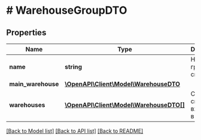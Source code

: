 # # WarehouseGroupDTO

## Properties

Name | Type | Description | Notes
------------ | ------------- | ------------- | -------------
**name** | **string** | Название группы складов. |
**main_warehouse** | [**\OpenAPI\Client\Model\WarehouseDTO**](WarehouseDTO.md) |  |
**warehouses** | [**\OpenAPI\Client\Model\WarehouseDTO[]**](WarehouseDTO.md) | Список складов, входящих в группу. |

[[Back to Model list]](../../README.md#models) [[Back to API list]](../../README.md#endpoints) [[Back to README]](../../README.md)
